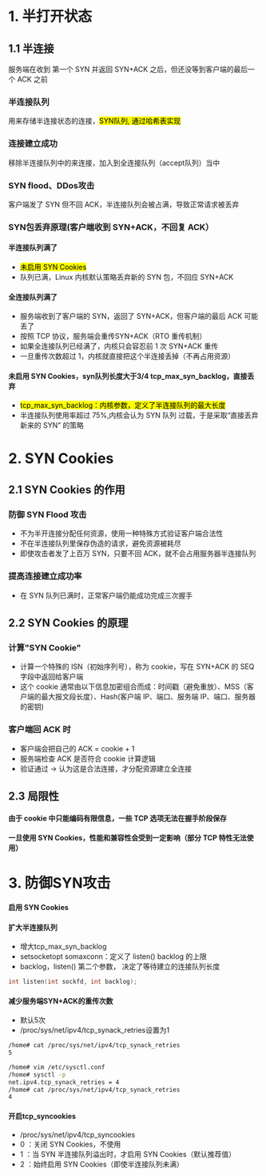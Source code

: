# 1. 半打开状态
## 1.1 半连接
服务端在收到 第一个 SYN 并返回 SYN+ACK 之后，但还没等到客户端的最后一个 ACK 之前
### 半连接队列
用来存储半连接状态的连接，<mark>SYN队列, 通过哈希表实现</mark>
### 连接建立成功
移除半连接队列中的来连接，加入到全连接队列（accept队列）当中
### SYN flood、DDos攻击
客户端发了 SYN 但不回 ACK，半连接队列会被占满，导致正常请求被丢弃

### SYN包丢弃原理(客户端收到 SYN+ACK，不回复 ACK）
#### 半连接队列满了
- <mark>未启用 SYN Cookies</mark>
- 队列已满，Linux 内核默认策略丢弃新的 SYN 包，不回应 SYN+ACK

#### 全连接队列满了
- 服务端收到了客户端的 SYN，返回了 SYN+ACK，但客户端的最后 ACK 可能丢了
- 按照 TCP 协议，服务端会重传SYN+ACK（RTO 重传机制）
- 如果全连接队列已经满了，内核只会容忍前 1 次 SYN+ACK 重传
- 一旦重传次数超过 1，内核就直接把这个半连接丢掉（不再占用资源）
#### 未启用 SYN Cookies，syn队列长度大于3/4 tcp_max_syn_backlog，直接丢弃
- <mark>tcp_max_syn_backlog：内核参数，定义了半连接队列的最大长度</mark>
- 半连接队列使用率超过 75%,内核会认为 SYN 队列 过载，于是采取“直接丢弃新来的 SYN” 的策略
 
# 2. SYN Cookies
## 2.1 SYN Cookies 的作用
### 防御 SYN Flood 攻击
- 不为半开连接分配任何资源，使用一种特殊方式验证客户端合法性
- 不在半连接队列里保存伪造的请求，避免资源被耗尽
- 即使攻击者发了上百万 SYN，只要不回 ACK，就不会占用服务器半连接队列
### 提高连接建立成功率
- 在 SYN 队列已满时，正常客户端仍能成功完成三次握手

## 2.2 SYN Cookies 的原理
### 计算"SYN Cookie"
- 计算一个特殊的 ISN（初始序列号），称为 cookie，写在 SYN+ACK 的 SEQ 字段中返回给客户端
- 这个 cookie 通常由以下信息加密组合而成：时间戳（避免重放）、MSS（客户端的最大报文段长度）、Hash(客户端 IP、端口、服务端 IP、端口、服务器的密钥)
### 客户端回 ACK 时
- 客户端会把自己的 ACK = cookie + 1
- 服务端检查 ACK 是否符合 cookie 计算逻辑
- 验证通过 → 认为这是合法连接，才分配资源建立全连接

## 2.3 局限性
#### 由于 cookie 中只能编码有限信息，一些 TCP 选项无法在握手阶段保存 
#### 一旦使用 SYN Cookies，性能和兼容性会受到一定影响（部分 TCP 特性无法使用）

# 3. 防御SYN攻击
#### 启用 SYN Cookies
#### 扩大半连接队列
- 增大tcp_max_syn_backlog
- setsocketopt somaxconn：定义了 listen() backlog 的上限
- backlog，listen() 第二个参数， 决定了等待建立的连接队列长度

```c
int listen(int sockfd, int backlog);
```
#### 减少服务端SYN+ACK的重传次数
- 默认5次
- /proc/sys/net/ipv4/tcp_synack_retries设置为1
```bash
/home# cat /proc/sys/net/ipv4/tcp_synack_retries
5
```

```bash
/home# vim /etc/sysctl.conf
/home# sysctl -p
net.ipv4.tcp_synack_retries = 4
/home# cat /proc/sys/net/ipv4/tcp_synack_retries 
4
```

#### 开启tcp_syncookies
- /proc/sys/net/ipv4/tcp_syncookies
- 0 ：关闭 SYN Cookies，不使用
- 1 ：当 SYN 半连接队列溢出时，才启用 SYN Cookies（默认推荐值）
- 2 ：始终启用 SYN Cookies（即使半连接队列未满）
